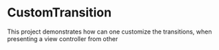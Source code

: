 # CustomTransition
This project demonstrates how can one customize the transitions, when presenting a view controller from other
